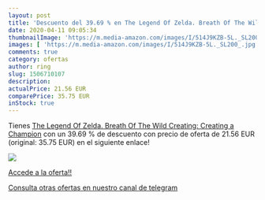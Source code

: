```yaml
---
layout: post
title: 'Descuento del 39.69 % en The Legend Of Zelda. Breath Of The Wild '
date: 2020-04-11 09:05:34
thumbnailImage: 'https://m.media-amazon.com/images/I/514J9KZB-5L._SL200_.jpg'
images: [ 'https://m.media-amazon.com/images/I/514J9KZB-5L._SL200_.jpg' ]
comments: true
category: ofertas
author: ring
slug: 1506710107
description:
actualPrice: 21.56 EUR
comparePrice: 35.75 EUR
inStock: true
---
```


Tienes [The Legend Of Zelda. Breath Of The Wild Creating: Creating a Champion](https://www.amazon.com/dp/1506710107/?tag=redken08-20) con un 39.69 % de descuento con precio de oferta de 21.56 EUR (original: 35.75 EUR) en el siguiente enlace!

[![](https://m.media-amazon.com/images/I/514J9KZB-5L._SL200_.jpg)](https://www.amazon.com/dp/1506710107/?tag=redken08-20)

[Accede a la oferta!!](https://www.amazon.com/dp/1506710107/?tag=redken08-20)

[Consulta otras ofertas en nuestro canal de telegram](https://t.me/s/ofertas25)
